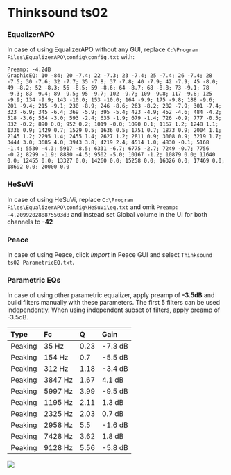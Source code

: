 # Thinksound ts02

### EqualizerAPO
In case of using EqualizerAPO without any GUI, replace `C:\Program Files\EqualizerAPO\config\config.txt`
with:
```
Preamp: -4.2dB
GraphicEQ: 10 -84; 20 -7.4; 22 -7.3; 23 -7.4; 25 -7.4; 26 -7.4; 28 -7.5; 30 -7.6; 32 -7.7; 35 -7.8; 37 -7.8; 40 -7.9; 42 -7.9; 45 -8.0; 49 -8.2; 52 -8.3; 56 -8.5; 59 -8.6; 64 -8.7; 68 -8.8; 73 -9.1; 78 -9.3; 83 -9.4; 89 -9.5; 95 -9.7; 102 -9.7; 109 -9.8; 117 -9.8; 125 -9.9; 134 -9.9; 143 -10.0; 153 -10.0; 164 -9.9; 175 -9.8; 188 -9.6; 201 -9.4; 215 -9.1; 230 -8.9; 246 -8.6; 263 -8.2; 282 -7.9; 301 -7.4; 323 -6.9; 345 -6.4; 369 -5.9; 395 -5.4; 423 -4.9; 452 -4.6; 484 -4.2; 518 -3.6; 554 -3.0; 593 -2.4; 635 -1.9; 679 -1.4; 726 -0.9; 777 -0.5; 832 -0.2; 890 0.0; 952 0.2; 1019 -0.0; 1090 0.1; 1167 1.2; 1248 1.1; 1336 0.9; 1429 0.7; 1529 0.5; 1636 0.5; 1751 0.7; 1873 0.9; 2004 1.1; 2145 1.2; 2295 1.4; 2455 1.4; 2627 1.2; 2811 0.9; 3008 0.9; 3219 1.7; 3444 3.0; 3685 4.0; 3943 3.8; 4219 2.4; 4514 1.0; 4830 -0.1; 5168 -1.4; 5530 -4.3; 5917 -8.5; 6331 -6.7; 6775 -2.7; 7249 -0.7; 7756 -0.2; 8299 -1.9; 8880 -4.5; 9502 -5.0; 10167 -1.2; 10879 0.0; 11640 0.0; 12455 0.0; 13327 0.0; 14260 0.0; 15258 0.0; 16326 0.0; 17469 0.0; 18692 0.0; 20000 0.0
```

### HeSuVi
In case of using HeSuVi, replace `C:\Program Files\EqualizerAPO\config\HeSuVi\eq.txt` and omit `Preamp:
-4.209920288875503dB` and instead set Global volume in the UI for both channels to **-42**

### Peace
In case of using Peace, click *Import* in Peace GUI and select `Thinksound ts02 ParametricEQ.txt`.

### Parametric EQs
In case of using other parametric equalizer, apply preamp of **-3.5dB** and build filters manually
with these parameters. The first 5 filters can be used independently.
When using independent subset of filters, apply preamp of -3.5dB.

| Type    | Fc      |    Q | Gain    |
|:--------|:--------|:-----|:--------|
| Peaking | 35 Hz   | 0.23 | -7.3 dB |
| Peaking | 154 Hz  | 0.7  | -5.5 dB |
| Peaking | 312 Hz  | 1.18 | -3.4 dB |
| Peaking | 3847 Hz | 1.67 | 4.1 dB  |
| Peaking | 5997 Hz | 3.99 | -9.5 dB |
| Peaking | 1195 Hz | 2.11 | 1.3 dB  |
| Peaking | 2325 Hz | 2.03 | 0.7 dB  |
| Peaking | 2958 Hz | 5.5  | -1.6 dB |
| Peaking | 7428 Hz | 3.62 | 1.8 dB  |
| Peaking | 9128 Hz | 5.56 | -5.8 dB |

![](https://raw.githubusercontent.com/jaakkopasanen/AutoEq/master/results/headphonecom/sbaf-serious/Thinksound%20ts02/Thinksound%20ts02.png)